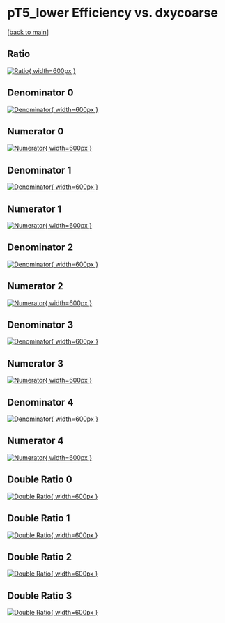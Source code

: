 # pT5_lower Efficiency vs. dxycoarse

[[back to main](./)]



## Ratio

[![Ratio](../mtv/var/pT5_lower_base_321_1_eff_dxycoarse.png){ width=600px }](../mtv/var/pT5_lower_base_321_1_eff_dxycoarse.pdf)

## Denominator 0

[![Denominator](../mtv/den/pT5_lower_base_321_1_eff_dxycoarse_den0.png){ width=600px }](../mtv/den/pT5_lower_base_321_1_eff_dxycoarse_den0.pdf)

## Numerator 0

[![Numerator](../mtv/num/pT5_lower_base_321_1_eff_dxycoarse_num0.png){ width=600px }](../mtv/num/pT5_lower_base_321_1_eff_dxycoarse_num0.pdf)

## Denominator 1

[![Denominator](../mtv/den/pT5_lower_base_321_1_eff_dxycoarse_den1.png){ width=600px }](../mtv/den/pT5_lower_base_321_1_eff_dxycoarse_den1.pdf)

## Numerator 1

[![Numerator](../mtv/num/pT5_lower_base_321_1_eff_dxycoarse_num1.png){ width=600px }](../mtv/num/pT5_lower_base_321_1_eff_dxycoarse_num1.pdf)

## Denominator 2

[![Denominator](../mtv/den/pT5_lower_base_321_1_eff_dxycoarse_den2.png){ width=600px }](../mtv/den/pT5_lower_base_321_1_eff_dxycoarse_den2.pdf)

## Numerator 2

[![Numerator](../mtv/num/pT5_lower_base_321_1_eff_dxycoarse_num2.png){ width=600px }](../mtv/num/pT5_lower_base_321_1_eff_dxycoarse_num2.pdf)

## Denominator 3

[![Denominator](../mtv/den/pT5_lower_base_321_1_eff_dxycoarse_den3.png){ width=600px }](../mtv/den/pT5_lower_base_321_1_eff_dxycoarse_den3.pdf)

## Numerator 3

[![Numerator](../mtv/num/pT5_lower_base_321_1_eff_dxycoarse_num3.png){ width=600px }](../mtv/num/pT5_lower_base_321_1_eff_dxycoarse_num3.pdf)

## Denominator 4

[![Denominator](../mtv/den/pT5_lower_base_321_1_eff_dxycoarse_den4.png){ width=600px }](../mtv/den/pT5_lower_base_321_1_eff_dxycoarse_den4.pdf)

## Numerator 4

[![Numerator](../mtv/num/pT5_lower_base_321_1_eff_dxycoarse_num4.png){ width=600px }](../mtv/num/pT5_lower_base_321_1_eff_dxycoarse_num4.pdf)

## Double Ratio 0

[![Double Ratio](../mtv/ratio/pT5_lower_base_321_1_eff_dxycoarse_ratio0.png){ width=600px }](../mtv/ratio/pT5_lower_base_321_1_eff_dxycoarse_ratio0.pdf)

## Double Ratio 1

[![Double Ratio](../mtv/ratio/pT5_lower_base_321_1_eff_dxycoarse_ratio1.png){ width=600px }](../mtv/ratio/pT5_lower_base_321_1_eff_dxycoarse_ratio1.pdf)

## Double Ratio 2

[![Double Ratio](../mtv/ratio/pT5_lower_base_321_1_eff_dxycoarse_ratio2.png){ width=600px }](../mtv/ratio/pT5_lower_base_321_1_eff_dxycoarse_ratio2.pdf)

## Double Ratio 3

[![Double Ratio](../mtv/ratio/pT5_lower_base_321_1_eff_dxycoarse_ratio3.png){ width=600px }](../mtv/ratio/pT5_lower_base_321_1_eff_dxycoarse_ratio3.pdf)

